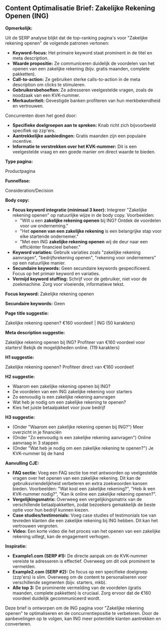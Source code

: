 ## Content Optimalisatie Brief: Zakelijke Rekening Openen (ING)

**Opmerkelijk:**

Uit de SERP analyse blijkt dat de top-ranking pagina's voor "Zakelijke rekening openen" de volgende patronen vertonen:

*   **Keyword-focus:** Het primaire keyword staat prominent in de titel en meta description.
*   **Waarde propositie:** Ze communiceren duidelijk de voordelen van het openen van een zakelijke rekening (bijv. gratis maanden, complete pakketten).
*   **Call-to-action:** Ze gebruiken sterke calls-to-action in de meta description om clicks te stimuleren.
*   **Gebruikersbehoeften:** Ze adresseren veelgestelde vragen, zoals de noodzaak van een KVK-nummer.
*   **Merkautoriteit:** Gevestigde banken profiteren van hun merkbekendheid en vertrouwen.

Concurrenten doen het goed door:

*   **Specifieke doelgroepen aan te spreken:** Knab richt zich bijvoorbeeld specifiek op zzp'ers.
*   **Aantrekkelijke aanbiedingen:** Gratis maanden zijn een populaire incentive.
*   **Informatie te verstrekken over het KVK-nummer:** Dit is een veelgestelde vraag en een goede manier om direct waarde te bieden.

**Type pagina:**

Productpagina

**Funnelfase:**

Consideration/Decision

**Body copy:**

*   **Focus keyword integratie (minimaal 3 keer):** Integreer "Zakelijke rekening openen" op natuurlijke wijze in de body copy. Voorbeelden:
    *   "Wilt u een **zakelijke rekening openen** bij ING? Ontdek de voordelen voor uw onderneming."
    *   "Het **openen van een zakelijke rekening** is een belangrijke stap voor elke startende ondernemer."
    *   "Met een ING **zakelijke rekening openen** wij de deur naar een efficiënter financieel beheer."
*   **Keyword variaties:** Gebruik variaties zoals "zakelijke rekening aanvragen", "bedrijfsrekening openen", "rekening voor ondernemers" op een natuurlijke manier.
*   **Secundaire keywords:** Geen secundaire keywords gespecificeerd. Focus op het primair keyword en variaties.
*   **Vermijd keyword stuffing:** Schrijf voor de gebruiker, niet voor de zoekmachine. Zorg voor vloeiende, informatieve tekst.

**Focus keyword:** Zakelijke rekening openen

**Secundaire keywords:** Geen

**Page title suggestie:**

Zakelijke rekening openen? €160 voordeel! | ING (50 karakters)

**Meta description suggestie:**

Zakelijke rekening openen bij ING? Profiteer van €160 voordeel voor starters! Bekijk de mogelijkheden online. (119 karakters)

**H1 suggestie:**

Zakelijke rekening openen? Profiteer direct van €160 voordeel!

**H2 suggestie:**

*   Waarom een zakelijke rekening openen bij ING?
*   De voordelen van een ING zakelijke rekening voor starters
*   Zo eenvoudig is een zakelijke rekening aanvragen
*   Wat heb je nodig om een zakelijke rekening te openen?
*   Kies het juiste betaalpakket voor jouw bedrijf

**H3 suggestie:**

*   (Onder "Waarom een zakelijke rekening openen bij ING?") Meer overzicht in je financiën
*   (Onder "Zo eenvoudig is een zakelijke rekening aanvragen") Online aanvraag in 3 stappen
*   (Onder "Wat heb je nodig om een zakelijke rekening te openen?") Je KVK-nummer bij de hand

**Aanvulling CJE:**

*   **FAQ sectie:** Voeg een FAQ sectie toe met antwoorden op veelgestelde vragen over het openen van een zakelijke rekening. Dit kan de gebruiksvriendelijkheid verbeteren en extra zoekwoorden kansen bieden. Voorbeelden: "Wat kost een zakelijke rekening?", "Heb ik een KVK-nummer nodig?", "Kan ik online een zakelijke rekening openen?".
*   **Vergelijkingsmatrix:** Overweeg een vergelijkingsmatrix van de verschillende betaalpakketten, zodat bezoekers gemakkelijk de beste optie voor hun bedrijf kunnen kiezen.
*   **Case studies/testimonials:** Voeg case studies of testimonials toe van tevreden klanten die een zakelijke rekening bij ING hebben. Dit kan het vertrouwen vergroten.
*   **Video:** Een korte video die het proces van het openen van een zakelijke rekening uitlegt, kan de engagement verhogen.

**Inspiratie:**

*   **Example1.com (SERP #1):** De directe aanpak om de KVK-nummer vereiste te adresseren is effectief. Overweeg om dit ook prominent te vermelden.
*   **Example2.com (SERP #2):** De focus op een specifieke doelgroep (zzp'ers) is slim. Overweeg om de content te personaliseren voor verschillende segmenten (bijv. starters, mkb).
*   **Alle top 3:** De prominente vermelding van de voordelen (gratis maanden, complete pakketten) is cruciaal. Zorg ervoor dat de €160 voordeel duidelijk gecommuniceerd wordt.

Deze brief is ontworpen om de ING pagina voor "Zakelijke rekening openen" te optimaliseren en de concurrentiepositie te verbeteren. Door de aanbevelingen op te volgen, kan ING meer potentiële klanten aantrekken en converteren.